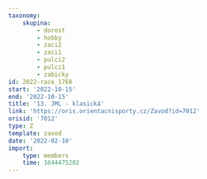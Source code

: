 ```yaml
---
taxonomy:
    skupina:
        - dorost
        - hobby
        - zaci2
        - zaci1
        - pulci2
        - pulci1
        - zabicky
id: 2022-race_1768
start: '2022-10-15'
end: '2022-10-15'
title: '13. JML - klasická'
link: 'https://oris.orientacnisporty.cz/Zavod?id=7012'
orisid: '7012'
type: Z
template: zavod
date: '2022-02-10'
import:
    type: members
    time: 1644475202
---
```


